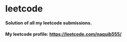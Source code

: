 # leetcode

#### Solution of all my leetcode submissions.
#### My leetcode profile: https://leetcode.com/naquib555/
